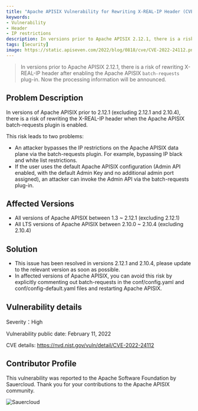 ```yaml
---
title: "Apache APISIX Vulnerability for Rewriting X-REAL-IP Header (CVE-2022-24112)"
keywords: 
- Vulnerability
- Header
- IP restrictions
description: In versions prior to Apache APISIX 2.12.1, there is a risk of rewriting X-REAL-IP header after enabling the Apache APISIX `batch- requests` plugin. 
tags: [Security]
image: https://static.apiseven.com/2022/blog/0818/cve/CVE-2022-24112.png
---
```


> In versions prior to Apache APISIX 2.12.1, there is a risk of rewriting X-REAL-IP header after enabling the Apache APISIX `batch-requests` plug-in. Now the processing information will be announced.

<!--truncate-->

## Problem Description

In versions of Apache APISIX prior to 2.12.1 (excluding 2.12.1 and 2.10.4), there is a risk of rewriting the X-REAL-IP header when the Apache APISIX batch-requests plugin is enabled.

This risk leads to two problems:

- An attacker bypasses the IP restrictions on the Apache APISIX data plane via the batch-requests plugin. For example, bypassing IP black and white list restrictions.
- If the user uses the default Apache APISIX configuration (Admin API enabled, with the default Admin Key and no additional admin port assigned), an attacker can invoke the Admin API via the batch-requests plug-in.

## Affected Versions

- All versions of Apache APISIX between 1.3 ~ 2.12.1 (excluding 2.12.1)
- All LTS versions of Apache APISIX between 2.10.0 ~ 2.10.4 (excluding 2.10.4)

## Solution

- This issue has been resolved in versions 2.12.1 and 2.10.4, please update to the relevant version as soon as possible.
- In affected versions of Apache APISIX, you can avoid this risk by explicitly commenting out batch-requests in the conf/config.yaml and conf/config-default.yaml files and restarting Apache APISIX.

## Vulnerability details

Severity：High

Vulnerability public date: February 11, 2022

CVE details: https://nvd.nist.gov/vuln/detail/CVE-2022-24112

## Contributor Profile

This vulnerability was reported to the Apache Software Foundation by Sauercloud. Thank you for your contributions to the Apache APISIX community.

![Sauercloud](https://static.apiseven.com/202108/1644632196291-6b9bca14-7893-47c7-9f93-99c28ff54044.png)
